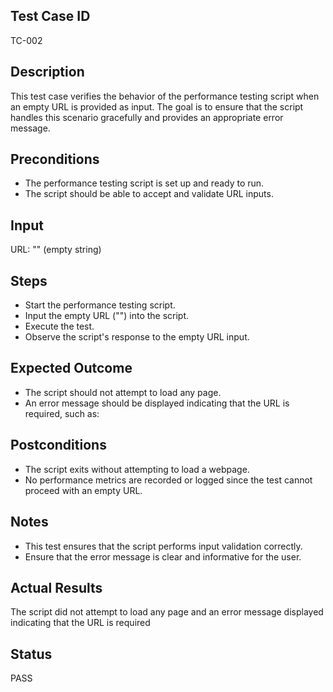 ## Test Case ID
TC-002
## Description
This test case verifies the behavior of the performance testing script when an empty URL is provided as input. The goal is to ensure that the script handles this scenario gracefully and provides an appropriate error message.
## Preconditions
- The performance testing script is set up and ready to run.
- The script should be able to accept and validate URL inputs.
## Input
URL: "" (empty string)
## Steps
- Start the performance testing script.
- Input the empty URL ("") into the script.
- Execute the test.
- Observe the script's response to the empty URL input.
## Expected Outcome
- The script should not attempt to load any page.
- An error message should be displayed indicating that the URL is required, such as:
## Postconditions
- The script exits without attempting to load a webpage.
- No performance metrics are recorded or logged since the test cannot proceed with an empty URL.
## Notes
- This test ensures that the script performs input validation correctly.
- Ensure that the error message is clear and informative for the user.
## Actual Results
The script did not attempt to load any page and an error message displayed indicating that the URL is required
## Status
PASS
